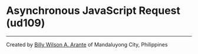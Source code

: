 # Asynchronous JavaScript Request (ud109)

---
Created by [Billy Wilson A. Arante](https://arante.github.io/portfolio/) of Mandaluyong City, Philippines